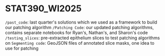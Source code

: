 # STAT390_WI2025

`/past_code`: last quarter's solutions which we used as a framework to build our patching algorithm
`/Patching Code`: our updated patching algorithms, contains separate notebooks for Ryan's, Nathan's, and Sharon's code
    `/testing_slices`: pre-extracted epithelium slices to test patching algorithms on
    `Segmenting code`: GeoJSON files of annotated slice masks, one idea to use for patching